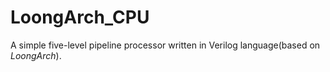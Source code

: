 # LoongArch_CPU

A simple five-level pipeline processor written in Verilog language(based on *LoongArch*).
